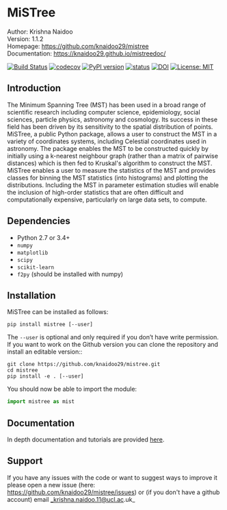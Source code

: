 # MiSTree

Author:         Krishna Naidoo                          
Version:        1.1.2                               
Homepage:       https://github.com/knaidoo29/mistree    
Documentation:  https://knaidoo29.github.io/mistreedoc/

[![Build Status](https://travis-ci.org/knaidoo29/mistree.svg?branch=master)](https://travis-ci.org/knaidoo29/mistree) [![codecov](https://codecov.io/gh/knaidoo29/mistree/branch/master/graph/badge.svg)](https://codecov.io/gh/knaidoo29/mistree) [![PyPI version](https://badge.fury.io/py/mistree.svg)](https://badge.fury.io/py/mistree) [![status](https://joss.theoj.org/papers/461d79e9e5faf21029c0a7b1c928be28/status.svg)](https://joss.theoj.org/papers/461d79e9e5faf21029c0a7b1c928be28) [![DOI](https://zenodo.org/badge/170473458.svg)](https://zenodo.org/badge/latestdoi/170473458) [![License: MIT](https://img.shields.io/badge/License-MIT-blue.svg)](https://opensource.org/licenses/MIT)

## Introduction

The Minimum Spanning Tree (MST) has been used in a broad range of scientific research including computer science, epidemiology, social sciences, particle physics, astronomy and cosmology. Its success in these field has been driven by its sensitivity to the spatial distribution of points. MiSTree, a public Python package, allows a user to construct the MST in a variety of coordinates systems, including Celestial coordinates used in astronomy. The package enables the MST to be constructed quickly by initially using a k-nearest neighbour graph (rather than a matrix of pairwise distances) which is then fed to Kruskal's algorithm to construct the MST. MiSTree enables a user to measure the statistics of the MST and provides classes for binning the MST statistics (into histograms) and plotting the distributions. Including the MST in parameter estimation studies will enable the inclusion of high-order statistics that are often difficult and computationally expensive, particularly on large data sets, to compute.

## Dependencies

* Python 2.7 or 3.4+
* `numpy`
* `matplotlib`
* `scipy`
* `scikit-learn`
* `f2py` (should be installed with numpy)

## Installation

MiSTree can be installed as follows:

```
pip install mistree [--user]
```

The `--user` is optional and only required if you don’t have write permission. If you
want to work on the Github version you can clone the repository and install an editable version::

```
git clone https://github.com/knaidoo29/mistree.git
cd mistree
pip install -e . [--user]
```

You should now be able to import the module:

```python
import mistree as mist
```

## Documentation

In depth documentation and tutorials are provided [here](https://knaidoo29.github.io/mistreedoc/).

## Support

If you have any issues with the code or want to suggest ways to improve it please open a new issue (here: https://github.com/knaidoo29/mistree/issues)
or (if you don't have a github account) email _krishna.naidoo.11@ucl.ac.uk_
